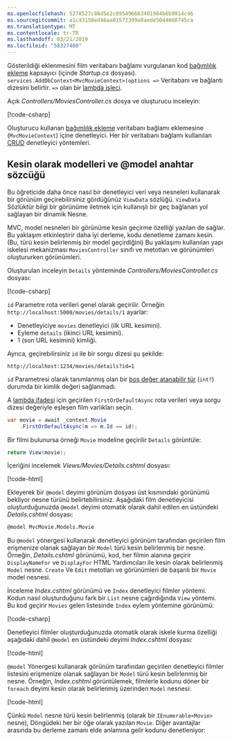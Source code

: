 ```yaml
---
ms.openlocfilehash: 5278527c86d5e2c895496663401964b6b9914c46
ms.sourcegitcommit: a1c43150ed46aa01572399e8aede50d4668745ca
ms.translationtype: MT
ms.contentlocale: tr-TR
ms.lasthandoff: 03/21/2019
ms.locfileid: "58327400"
---
```

Gösterildiği eklenmesini film veritabanı bağlamı vurgulanan kod [bağımlılık ekleme](xref:fundamentals/dependency-injection) kapsayıcı (içinde *Startup.cs* dosyası). `services.AddDbContext<MvcMovieContext>(options =>` Veritabanı ve bağlantı dizesini belirtir. `=>` olan bir [lambda işleci](/dotnet/articles/csharp/language-reference/operators/lambda-operator).

Açık *Controllers/MoviesController.cs* dosya ve oluşturucu inceleyin:

<!-- l.. Make copy of Movies controller because we comment out the initial index method and update it later  -->

[!code-csharp[](~/tutorials/first-mvc-app/start-mvc/sample/MvcMovie22/Controllers/MC1.cs?name=snippet_1)] 

Oluşturucu kullanan [bağımlılık ekleme](xref:fundamentals/dependency-injection) veritabanı bağlamı eklemesine (`MvcMovieContext`) içine denetleyici. Her bir veritabanı bağlamı kullanılan [CRUD](https://wikipedia.org/wiki/Create,_read,_update_and_delete) denetleyici yöntemleri.

<a name="strongly-typed-models-keyword-label"></a>
<a name="strongly-typed-models-and-the--keyword"></a>

## <a name="strongly-typed-models-and-the-model-keyword"></a>Kesin olarak modelleri ve @model anahtar sözcüğü

Bu öğreticide daha önce nasıl bir denetleyici veri veya nesneleri kullanarak bir görünüm geçirebilirsiniz gördüğünüz `ViewData` sözlüğü. `ViewData` Sözlüktür bilgi bir görünüme iletmek için kullanışlı bir geç bağlanan yol sağlayan bir dinamik Nesne.

MVC, model nesneleri bir görünüme kesin geçirme özelliği yazılan de sağlar. Bu yaklaşım etkinleştirir daha iyi derleme, kodu denetleme zamanı kesin. (Bu, türü kesin belirlenmiş bir model geçirdiğini) Bu yaklaşımı kullanılan yapı iskelesi mekanizması `MoviesController` sınıfı ve metotları ve görünümleri oluştururken görünümleri.

Oluşturulan inceleyin `Details` yönteminde *Controllers/MoviesController.cs* dosyası:

[!code-csharp[](~/tutorials/first-mvc-app/start-mvc/sample/MvcMovie22/Controllers/MoviesController.cs?name=snippet_details)]

`id` Parametre rota verileri genel olarak geçirilir. Örneğin `http://localhost:5000/movies/details/1` ayarlar:

* Denetleyiciye `movies` denetleyici (ilk URL kesimini).
* Eyleme `details` (ikinci URL kesimini).
* 1 (son URL kesimini) kimliği.

Ayrıca, geçirebilirsiniz `id` ile bir sorgu dizesi şu şekilde:

`http://localhost:1234/movies/details?id=1`

`id` Parametresi olarak tanımlanmış olan bir [boş değer atanabilir tür](/dotnet/csharp/programming-guide/nullable-types/index) (`int?`) durumda bir kimlik değeri sağlanmadı.

A [lambda ifadesi](/dotnet/articles/csharp/programming-guide/statements-expressions-operators/lambda-expressions) için geçirilen `FirstOrDefaultAsync` rota verileri veya sorgu dizesi değeriyle eşleşen film varlıkları seçin.

```csharp
var movie = await _context.Movie
    .FirstOrDefaultAsync(m => m.Id == id);
```

Bir filmi bulunursa örneği `Movie` modeline geçirilir `Details` görüntüle:

```csharp
return View(movie);
   ```

İçeriğini incelemek *Views/Movies/Details.cshtml* dosyası:

[!code-html[](~/tutorials/first-mvc-app/start-mvc/sample/MvcMovie22/Views/Movies/DetailsOriginal.cshtml)]

Ekleyerek bir `@model` deyimi görünüm dosyası üst kısmındaki görünümü bekliyor nesne türünü belirtebilirsiniz. Aşağıdaki film denetleyicisi oluşturduğunuzda `@model` deyimi otomatik olarak dahil edilen en üstündeki *Details.cshtml* dosyası:

```HTML
@model MvcMovie.Models.Movie
   ```

Bu `@model` yönergesi kullanarak denetleyici görünüm tarafından geçirilen film erişmenize olanak sağlayan bir `Model` türü kesin belirlenmiş bir nesne. Örneğin, *Details.cshtml* görünümü, kod, her filmin alanına geçirir `DisplayNameFor` ve `DisplayFor` HTML Yardımcıları ile kesin olarak belirlenmiş `Model` nesne. `Create` Ve `Edit` metotları ve görünümleri de başarılı bir `Movie` model nesnesi.

İnceleme *Index.cshtml* görünümü ve `Index` denetleyici filmler yöntemi. Kodun nasıl oluşturduğunu fark bir `List` nesne çağırdığında `View` yöntemi. Bu kod geçirir `Movies` gelen listesinde `Index` eylem yöntemine görünümü:

[!code-csharp[](~/tutorials/first-mvc-app/start-mvc/sample/MvcMovie22/Controllers/MC1.cs?name=snippet_index)]

Denetleyici filmler oluşturduğunuzda otomatik olarak iskele kurma özelliği aşağıdaki dahil `@model` en üstündeki deyimi *Index.cshtml* dosyası:

<!-- Copy Index.cshtml to IndexOriginal.cshtml -->

[!code-html[](~/tutorials/first-mvc-app/start-mvc/sample/MvcMovie22/Views/Movies/IndexOriginal.cshtml?range=1)]

`@model` Yönergesi kullanarak görünüm tarafından geçirilen denetleyici filmler listesini erişmenize olanak sağlayan bir `Model` türü kesin belirlenmiş bir nesne. Örneğin, *Index.cshtml* görüntülemek, filmlerle kodunu döner bir `foreach` deyimi kesin olarak belirlenmiş üzerinden `Model` nesnesi:

[!code-html[](~/tutorials/first-mvc-app/start-mvc/sample/MvcMovie22/Views/Movies/IndexOriginal.cshtml?highlight=1,31,34,37,40,43,46-48)]

Çünkü `Model` nesne türü kesin belirlenmiş (olarak bir `IEnumerable<Movie>` nesne), Döngüdeki her bir öğe olarak yazılan `Movie`. Diğer avantajlar arasında bu derleme zamanı elde anlamına gelir kodunu denetleniyor:
